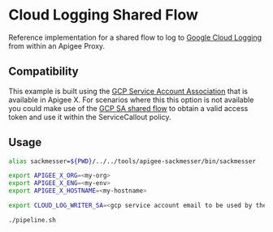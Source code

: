 # Cloud Logging Shared Flow

Reference implementation for a shared flow to log to [Google Cloud Logging](https://cloud.google.com/logging)
from within an Apigee Proxy.

## Compatibility

This example is built using the [GCP Service Account Association](https://cloud.google.com/apigee/docs/api-platform/security/google-auth/overview)
that is available in Apigee X. For scenarios where this this option is not
available you could make use of the [GCP SA shared flow](../gcp-sa-auth-shared-flow)
to obtain a valid access token and use it within the ServiceCallout policy.

## Usage

```sh
alias sackmesser=${PWD}/../../tools/apigee-sackmesser/bin/sackmesser

export APIGEE_X_ORG=<my-org>
export APIGEE_X_ENG=<my-env>
export APIGEE_X_HOSTNAME=<my-hostname>

export CLOUD_LOG_WRITER_SA=<gcp service account email to be used by the logger>

./pipeline.sh
```
